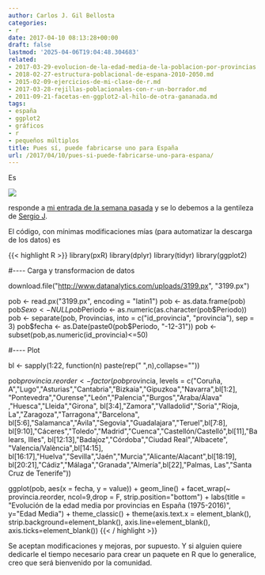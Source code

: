 ```yaml
---
author: Carlos J. Gil Bellosta
categories:
- r
date: 2017-04-10 08:13:28+00:00
draft: false
lastmod: '2025-04-06T19:04:48.304683'
related:
- 2017-03-29-evolucion-de-la-edad-media-de-la-poblacion-por-provincias.md
- 2018-02-27-estructura-poblacional-de-espana-2010-2050.md
- 2015-02-09-ejercicios-de-mi-clase-de-r.md
- 2017-03-28-rejillas-poblacionales-con-r-un-borrador.md
- 2011-09-21-facetas-en-ggplot2-al-hilo-de-otra-gananada.md
tags:
- españa
- ggplot2
- gráficos
- r
- pequeños múltiplos
title: Pues sí, puede fabricarse uno para España
url: /2017/04/10/pues-si-puede-fabricarse-uno-para-espana/
---
```


Es

![](/wp-uploads/2017/04/ggplot_spain_format.png#center)

responde a [mi entrada de la semana pasada](https://datanalytics.com/2017/04/07/podria-fabricarse-uno-para-espana/) y se lo debemos a la gentileza de [Sergio J](https://twitter.com/sergiojsj).

El código, con mínimas modificaciones mías (para automatizar la descarga de los datos) es

{{< highlight R >}}
library(pxR)
library(dplyr)
library(tidyr)
library(ggplot2)

#---- Carga y transformacion de datos

download.file("http://www.datanalytics.com/uploads/3199.px", "3199.px")

pob <- read.px("3199.px", encoding = "latin1")
pob <- as.data.frame(pob)
pob$Sexo <- NULL
pob$Periodo <- as.numeric(as.character(pob$Periodo))
pob <- separate(pob, Provincias, into = c("id_provincia", "provincia"), sep = 3)
pob$fecha <- as.Date(paste0(pob$Periodo, "-12-31"))
pob <- subset(pob,as.numeric(id_provincia)<=50)

#---- Plot

bl <- sapply(1:22, function(n) paste(rep(" ",n),collapse=""))

pob$provincia.reorder <- factor(
    pob$provincia,
    levels = c("Coruña, A","Lugo","Asturias","Cantabria","Bizkaia","Gipuzkoa","Navarra",bl[1:2],
  "Pontevedra","Ourense","León","Palencia","Burgos","Araba/Álava" ,"Huesca","Lleida","Girona",
  bl[3:4],"Zamora","Valladolid","Soria","Rioja, La","Zaragoza","Tarragona","Barcelona",
  bl[5:6],"Salamanca","Ávila","Segovia","Guadalajara","Teruel",bl[7:8],
  bl[9:10],"Cáceres","Toledo","Madrid","Cuenca","Castellón/Castelló",bl[11],"Balears, Illes",
  bl[12:13],"Badajoz","Córdoba","Ciudad Real","Albacete", "Valencia/València",bl[14:15],
  bl[16:17],"Huelva","Sevilla","Jaén","Murcia","Alicante/Alacant",bl[18:19],
  bl[20:21],"Cádiz","Málaga","Granada","Almería",bl[22],"Palmas, Las","Santa Cruz de Tenerife"))

ggplot(pob, aes(x = fecha, y = value)) +
  geom_line() + facet_wrap(~ provincia.reorder,
    ncol=9,drop = F, strip.position="bottom") +
  labs(title = "Evolución de la edad media por provincias en España (1975-2016)", y="Edad Media") +
  theme_classic() +
  theme(axis.text.x = element_blank(),
        strip.background=element_blank(),
        axis.line=element_blank(),
        axis.ticks=element_blank())
{{< / highlight >}}

Se aceptan modificaciones y mejoras, por supuesto. Y si alguien quiere dedicarle el tiempo necesario para crear un paquete en R que lo generalice, creo que será bienvenido por la comunidad.